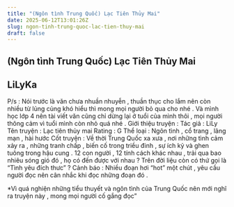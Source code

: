 ```yaml
---
title: "(Ngôn tình Trung Quốc) Lạc Tiên Thủy Mai"
date: 2025-06-12T13:01:26Z
slug: ngon-tinh-trung-quoc-lac-tien-thuy-mai
draft: false
---
```


## (Ngôn tình Trung Quốc) Lạc Tiên Thủy Mai

## LiLyKa

P/s : Nói trước là văn chưa nhuần nhuyễn , thuần thục cho lắm nên còn nhiều từ lủng củng khó hiểu thì mong mọi người bỏ qua cho nhé . Và mình học lớp 4 nên tài viết văn cũng chỉ dừng lại ở tuổi của mình thôi , mọi người thông cảm vì tuổi mình còn nhỏ quá nhé .
 Giới thiệu truyện :
Tác giả : LiLy
Tên truyện : Lạc tiên thủy mai
Rating : G
Thể loại : Ngôn tình , cổ trang , lãng mạn , hài hước
Cốt truyện : Về thời Trung Quốc xa xưa , nơi những tình cảm xảy ra , những tranh chấp , biến cố trong triều đinh , sự ích kỷ và ghen tuông trong hậu cung . 12 con người , 12 tính cách khác nhau , trải qua bao nhiêu sóng gió đó , họ có đến được với nhau ? Trên đời liệu còn có thứ gọi là “Tình yêu đích thưc” ?
Cảnh báo : Nhiều đoạn hơi “hot” một chút , yêu cầu người đọc nên cân nhắc khi đọc những đoạn đó .
 
*Vì quá nghiện những tiểu thuyết và ngôn tình của Trung Quốc nên mới nghĩ ra truyện này , mong mọi người cố gắng đọc”